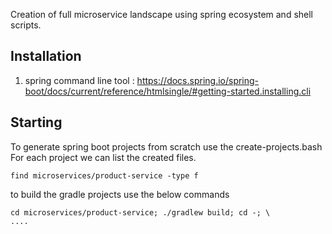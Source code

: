 Creation of full microservice landscape using spring ecosystem and shell scripts.

Installation  
------------   
1. spring command line tool : https://docs.spring.io/spring-boot/docs/current/reference/htmlsingle/#getting-started.installing.cli  


Starting  
--------  
To generate spring boot projects from scratch use the create-projects.bash  
For each project we can list the created files.  
```  
find microservices/product-service -type f   
```

to build the gradle projects use the below commands  
```
cd microservices/product-service; ./gradlew build; cd -; \
....
